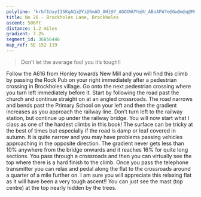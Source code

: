 ```yaml
---
polyline: 'krbfIdayIISKgAQi@Yi@SmAD_AH}@?_AGOGWUYe@U_ABoAFW?e@Gw@m@q@MGISKk@DMAOGMQKAsA?m@WMCUFKASEg@FQAMHK?k@LcAFOGu@s@IKUg@UW]u@_@qAGSECC_@Io@O_@Qy@w@qA_Ak@c@c@[e@y@kBg@}A[y@OOQGWKMAYIEEQaC?e@D}@CWOWi@_@gAgAo@w@k@_AUc@c@eAsAmDg@wAUw@mBiJQuAMe@Yu@i@qBm@oD]mAKk@GO'
title: No 26 - Brockholes Lane, Brockholes 
ascent: 506ft
distance: 1.2 miles
gradient: 7.2%
segment_id: 36856446
map_ref: SE 152 119
---
```


> Don’t let the average fool you it’s tough!!

Follow the A616 from Honley towards New Mill and you will find this climb by passing the
Rock Pub on your right immediately after a pedestrian crossing in Brockholes village. Go
onto the next pedestrian crossing where you turn left immediately before it.
Start
by
following
the
road
past
the
church
and
continue
straight
on
at
an
angled
crossroads. The road narrows and bends past the Primary School on your left and then the
gradient increases as you approach the railway line. Don’t turn left to the railway station,
but continue up under the railway bridge. You will now start what I class as one of the
hardest climbs in this book! The surface can be tricky at the best of times but especially if
the road is damp or leaf covered in autumn. It is quite narrow and you may have problems
passing vehicles approaching in the opposite direction. The gradient never gets less than
10% anywhere from the bridge onwards and it reaches 16% for quite long sections. You pass
through a crossroads and then you can virtually see the top where there is a hard finish to
the climb. Once you pass the telephone transmitter you can relax and pedal along the flat to
the crossroads around a quarter of a mile further on. I am sure you will appreciate this
relaxing flat as it will have been a very tough ascent!!
You can just see the mast (top centre) at the top nearly hidden by the trees.
 

